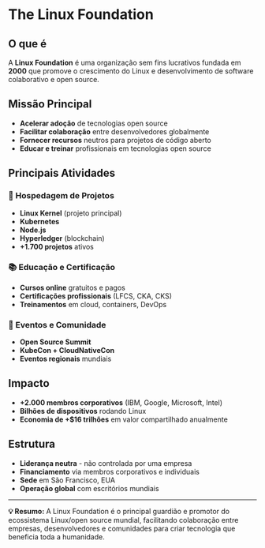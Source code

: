 # The Linux Foundation

## **O que é**
A **Linux Foundation** é uma organização sem fins lucrativos fundada em **2000** que promove o crescimento do Linux e desenvolvimento de software colaborativo e open source.

## **Missão Principal**
- **Acelerar adoção** de tecnologias open source
- **Facilitar colaboração** entre desenvolvedores globalmente
- **Fornecer recursos** neutros para projetos de código aberto
- **Educar e treinar** profissionais em tecnologias open source

## **Principais Atividades**

### **🔧 Hospedagem de Projetos**
- **Linux Kernel** (projeto principal)
- **Kubernetes** 
- **Node.js**
- **Hyperledger** (blockchain)
- **+1.700 projetos** ativos

### **📚 Educação e Certificação**
- **Cursos online** gratuitos e pagos
- **Certificações profissionais** (LFCS, CKA, CKS)
- **Treinamentos** em cloud, containers, DevOps

### **🤝 Eventos e Comunidade**
- **Open Source Summit**
- **KubeCon + CloudNativeCon**
- **Eventos regionais** mundiais

## **Impacto**
- **+2.000 membros corporativos** (IBM, Google, Microsoft, Intel)
- **Bilhões de dispositivos** rodando Linux
- **Economia de +$16 trilhões** em valor compartilhado anualmente

## **Estrutura**
- **Liderança neutra** - não controlada por uma empresa
- **Financiamento** via membros corporativos e individuais
- **Sede** em São Francisco, EUA
- **Operação global** com escritórios mundiais

---

**💡 Resumo:** A Linux Foundation é o principal guardião e promotor do ecossistema Linux/open source mundial, facilitando colaboração entre empresas, desenvolvedores e comunidades para criar tecnologia que beneficia toda a humanidade.
